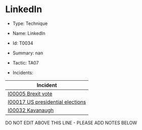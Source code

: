 # LinkedIn

* Type: Technique

* Name: LinkedIn

* Id: T0034

* Summary: nan

* Tactic: TA07

* Incidents:

| Incident |
| --------- |
| [I00005 Brexit vote](../incidents/I00005.md) |
| [I00017 US presidential elections](../incidents/I00017.md) |
| [I00032 Kavanaugh](../incidents/I00032.md) |

DO NOT EDIT ABOVE THIS LINE - PLEASE ADD NOTES BELOW